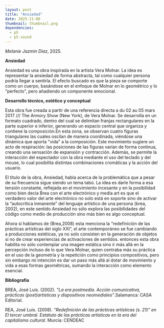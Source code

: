 ```yaml
---
layout: post
title: "Ansiedad"
date: 2025-11-08
thumbnail: thumbnail.png
dependencies:
  - p5
  - p5.sound
---
```


<div id="div-sketch">
  <script type="text/javascript" src="sketch.js"></script>
</div>

_Melanie Jazmin Diaz_, 2025.

**Ansiedad**

Ansiedad es una obra inspirada en la artista Vera Molnar. La idea es representar la ansiedad de forma abstracta, tal como cualquier persona podría llegar a sentirla. El efecto buscado es que la pieza se comporte como un cuerpo, basándose en el enfoque de Molnar en lo geométrico y lo "perfecto", pero añadiendo un componente emocional.

**Desarrollo técnico, estético y conceptual**

Esta obra fue creada a partir de una referencia directa a du 02 au 05 mars 2017 /// The Armory Show (New York), de Vera Molnar. Se desarrolla en un formato cuadrado, dentro del cual se delimitan franjas rectangulares en la parte superior e inferior, generando un espacio central que organiza y contiene la composición.En esta zona, se observan cuatro figuras triangulares las cuales oscilan de manera coordinada, viéndose una dinámica que aporta "vida" a la composición. Este movimiento sugiere un acto de respiración: las posiciones de las figuras varían de forma continua, creando una sensación de expansión y contracción. Además, se permite la interacción del espectador con la obra mediante el uso del teclado y del mouse, lo cual posibilita distintas combinaciones cromáticas y la acción del usuario.

El título de la obra, Ansiedad, habla acerca de la problemática que a pesar de su frecuencia sigue siendo un tema tabú. La idea es darle forma a esa tensión constante, reflejada en el movimiento incesante y en la posibilidad como bien decía Brea con el arte electrónico y media art es que el verdadero valor del arte electrónico no solo está en soporte sino de activar la “autocrítica inmanente” del lenguaje artístico de una persona (brea, 2002), en este sentido Ansiedad no sólo explora las posibilidades del código como medio de producción sino más bien es algo conceptual. 

Ahora si hablamos de (Brea,2008) esta menciona la “redefinición de las prácticas artísticas del siglo XXI”, el arte contemporáneo se fue cambiando a producciones estéticas, ya no solo consisten en la generación de objetos si no de crear experiencias de activaciones de sentidos. entonces esta obra habilita no sólo contemplar una imagen estática sino ir más allá en la percepción incluso de lo que Vera Molnar, quien centraba más su práctica en el uso de la geometría y la repetición como principios compositivos, pero sin embargo mi intención es dar un paso más allá al dotar de movimiento y vida a esas formas geométricas, sumando la interacción como elemento esencial.


**Bibliografía**

BREA, José Luis. (2002). _"La era postmedia. Acción comunicativa, prácticas (post)artísticas y dispositivos neomediales"_.Salamanca: CASA Editorial.

REA, José Luis. (2008). _“Redefinición de las prácticas artísticas (s. 21)” en El tercer umbral. Estatuto de las prácticas artísticas en la era del capitalismo cultural._ Murcia: CENDEAC
